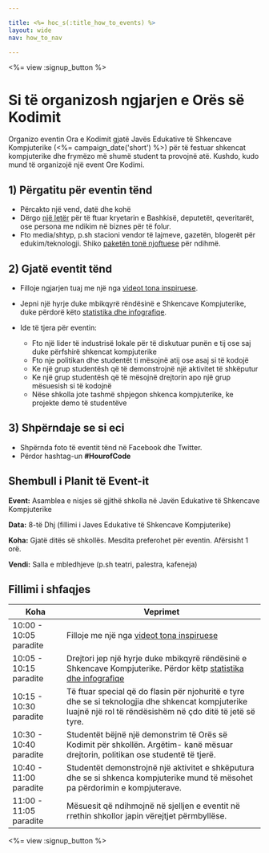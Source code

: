 ```yaml
---

title: <%= hoc_s(:title_how_to_events) %>
layout: wide
nav: how_to_nav

---
```


<%= view :signup_button %>

# Si të organizosh ngjarjen e Orës së Kodimit

Organizo eventin Ora e Kodimit gjatë Javës Edukative të Shkencave Kompjuterike (<%= campaign_date('short') %>) për të festuar shkencat kompjuterike dhe frymëzo më shumë student ta provojnë atë. Kushdo, kudo mund të organizojë një event Ore Kodimi.

## 1) Përgatitu për eventin tënd

  * Përcakto një vend, datë dhe kohë
  * Dërgo [një letër](https://docs.google.com/a/code.org/document/d/1eP41sKW7y0qq_JvkRIgZK8dWYICaGRZ4CCDETXa78wY/edit) për të ftuar kryetarin e Bashkisë, deputetët, qeveritarët, ose persona me ndikim në biznes për të folur.
  * Fto media/shtyp, p.sh stacioni vendor të lajmeve, gazetën, blogerët për edukim/teknologji. Shiko [ paketën tonë njoftuese](<%= resolve_url('/promote/press-kit') %>) për ndihmë.

## 2) Gjatë eventit tënd

  * Filloje ngjarjen tuaj me një nga [ videot tona inspiruese](<%= resolve_url('/promote/resources#videos') %>).
  * Jepni një hyrje duke mbikqyrë rëndësinë e Shkencave Kompjuterike, duke përdorë këto [ statistika dhe infografiqe](<%= resolve_url('/promote/stats') %>).   
      
    
  * Ide të tjera për eventin: 
      * Fto një lider të industrisë lokale për të diskutuar punën e tij ose saj duke përfshirë shkencat kompjuterike
      * Fto nje politikan dhe studentët ti mësojnë atij ose asaj si të kodojë
      * Ke një grup studentësh që të demonstrojnë një aktivitet të shkëputur
      * Ke një grup studentësh që të mësojnë drejtorin apo një grup mësuesish si të kodojnë
      * Nëse shkolla jote tashmë shpjegon shkenca kompjuterike, ke projekte demo të studentëve

## 3) Shpërndaje se si eci

  * Shpërnda foto të eventit tënd në Facebook dhe Twitter. 
  * Përdor hashtag-un **#HourofCode**

## Shembull i Planit të Event-it

**Event:** Asamblea e nisjes së gjithë shkolla në Javën Edukative të Shkencave Kompjuterike

**Data:** 8-të Dhj (fillimi i Javes Edukative të Shkencave Kompjuterike)

**Koha:** Gjatë ditës së shkollës. Mesdita preferohet për eventin. Afërsisht 1 orë.

**Vendi:** Salla e mbledhjeve (p.sh teatri, palestra, kafeneja)   
  


## Fillimi i shfaqjes

| Koha                   | Veprimet                                                                                                                                                      |
| ---------------------- | ------------------------------------------------------------------------------------------------------------------------------------------------------------- |
| 10:00 - 10:05 paradite | Filloje me një nga [ videot tona inspiruese](<%= resolve_url('/promote/resources#videos') %>)                                                                   |
| 10:05 - 10:15 paradite | Drejtori jep një hyrje duke mbikqyrë rëndësinë e Shkencave Kompjuterike. Përdor këtp [ statistika dhe infografiqe](<%= resolve_url('/promote/stats') %>)        |
| 10:15 - 10:30 paradite | Të ftuar special që do flasin për njohuritë e tyre dhe se si teknologjia dhe shkencat kompjuterike luajnë një rol të rëndësishëm në çdo ditë të jetë së tyre. |
| 10:30 - 10:40 paradite | Studentët bëjnë një demonstrim të Orës së Kodimit për shkollën. Argëtim- kanë mësuar drejtorin, politikan ose studentë të tjerë.                              |
| 10:40 - 11:00 paradite | Studentët demonstrojnë një aktivitet e shkëputura dhe se si shkenca kompjuterike mund të mësohet pa përdorimin e kompjuterave.                                |
| 11:00 - 11:05 paradite | Mësuesit që ndihmojnë në sjelljen e eventit në rrethin shkollor japin vërejtjet përmbyllëse.                                                                  |

<%= view :signup_button %>